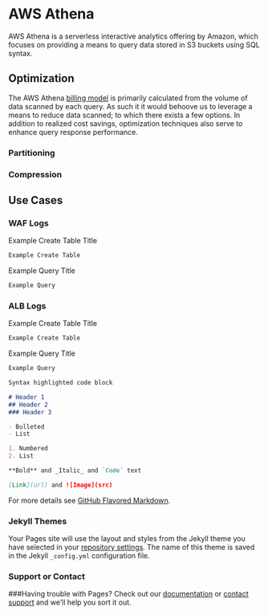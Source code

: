 # AWS Athena 
AWS Athena is a serverless interactive analytics offering by Amazon, which focuses on providing a means to query data stored in S3 buckets using SQL syntax. 

## Optimization
The AWS Athena [billing model](https://aws.amazon.com/athena/pricing/) is primarily calculated from the volume of data scanned by each query.  As such it it would behoove us to leverage a means to reduce data scanned; to which there exists a few options.  In addition to realized cost savings, optimization techniques also serve to enhance query response performance.

### Partitioning
### Compression

## Use Cases

### WAF Logs

Example Create Table Title
```markdown
Example Create Table
```
Example Query Title
```markdown
Example Query
```

### ALB Logs

Example Create Table Title
```markdown
Example Create Table
```
Example Query Title
```markdown
Example Query
```


```markdown
Syntax highlighted code block

# Header 1
## Header 2
### Header 3

- Bulleted
- List

1. Numbered
2. List

**Bold** and _Italic_ and `Code` text

[Link](url) and ![Image](src)
```

For more details see [GitHub Flavored Markdown](https://guides.github.com/features/mastering-markdown/).

### Jekyll Themes

Your Pages site will use the layout and styles from the Jekyll theme you have selected in your [repository settings](https://github.com/ElCampman/Pages/settings/pages). The name of this theme is saved in the Jekyll `_config.yml` configuration file.

### Support or Contact

###Having trouble with Pages? Check out our [documentation](https://docs.github.com/categories/github-pages-basics/) or [contact support](https://support.github.com###/contact) and we’ll help you sort it out.
